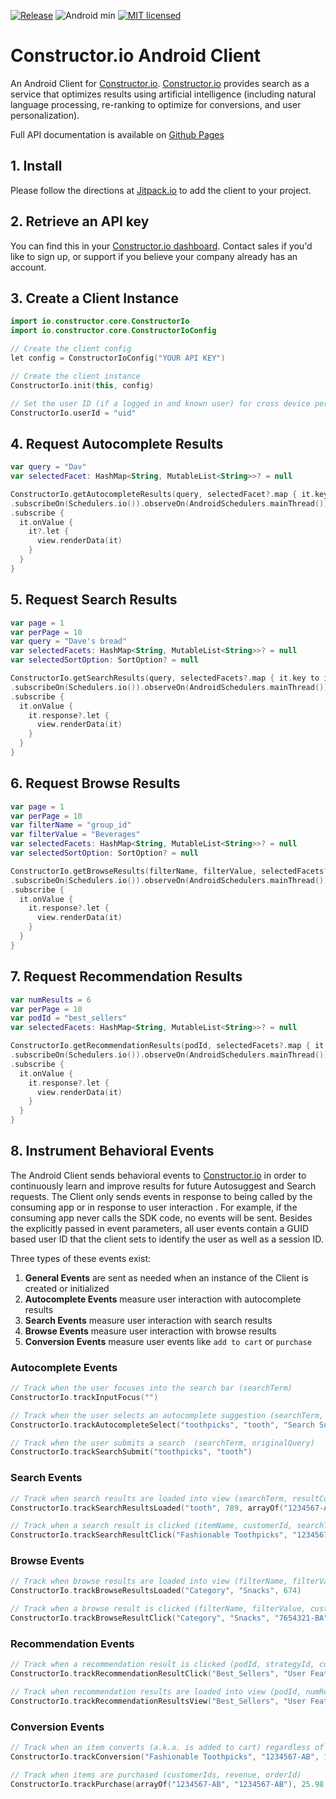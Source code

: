 [![Release](https://jitpack.io/v/Constructor-io/constructorio-client-android.svg)](https://jitpack.io/#Constructor-io/constructorio-client-android) ![Android min](https://img.shields.io/badge/Android-4.4%2B-green.svg) [![MIT licensed](https://img.shields.io/badge/license-MIT-blue.svg)](https://github.com/Constructor-io/constructorio-client-android/blob/master/LICENSE)

# Constructor.io Android Client

An Android Client for [Constructor.io](http://constructor.io/).  [Constructor.io](http://constructor.io/) provides search as a service that optimizes results using artificial intelligence (including natural language processing, re-ranking to optimize for conversions, and user personalization).

Full API documentation is available on [Github Pages](https://constructor-io.github.io/constructorio-client-android/)

## 1. Install

Please follow the directions at [Jitpack.io](https://jitpack.io/#Constructor-io/constructorio-client-android/v2.11.1) to add the client to your project.

## 2. Retrieve an API key

You can find this in your [Constructor.io dashboard](https://constructor.io/dashboard).  Contact sales if you'd like to sign up, or support if you believe your company already has an account.

## 3. Create a Client Instance

```kotlin
import io.constructor.core.ConstructorIo
import io.constructor.core.ConstructorIoConfig

// Create the client config
let config = ConstructorIoConfig("YOUR API KEY")

// Create the client instance
ConstructorIo.init(this, config)

// Set the user ID (if a logged in and known user) for cross device personalization
ConstructorIo.userId = "uid"
```

## 4. Request Autocomplete Results

```kotlin
var query = "Dav"
var selectedFacet: HashMap<String, MutableList<String>>? = null

ConstructorIo.getAutocompleteResults(query, selectedFacet?.map { it.key to it.value })
.subscribeOn(Schedulers.io()).observeOn(AndroidSchedulers.mainThread())
.subscribe {
  it.onValue {
    it?.let {
      view.renderData(it)
    }
  }
}
```

## 5. Request Search Results

```kotlin
var page = 1
var perPage = 10
var query = "Dave's bread"
var selectedFacets: HashMap<String, MutableList<String>>? = null
var selectedSortOption: SortOption? = null

ConstructorIo.getSearchResults(query, selectedFacets?.map { it.key to it.value }, page = page, perPage = limit, sortBy = selectedSortOption?.sortBy, sortOrder = selectedSortOption?.sortOrder)
.subscribeOn(Schedulers.io()).observeOn(AndroidSchedulers.mainThread())
.subscribe {
  it.onValue {
    it.response?.let {
      view.renderData(it)
    }
  }
}
```

## 6. Request Browse Results

```kotlin
var page = 1
var perPage = 10
var filterName = "group_id"
var filterValue = "Beverages"
var selectedFacets: HashMap<String, MutableList<String>>? = null
var selectedSortOption: SortOption? = null

ConstructorIo.getBrowseResults(filterName, filterValue, selectedFacets?.map { it.key to it.value }, page = page, perPage = limit, sortBy = selectedSortOption?.sortBy, sortOrder = selectedSortOption?.sortOrder)
.subscribeOn(Schedulers.io()).observeOn(AndroidSchedulers.mainThread())
.subscribe {
  it.onValue {
    it.response?.let {
      view.renderData(it)
    }
  }
}
```

## 7. Request Recommendation Results

```kotlin
var numResults = 6
var perPage = 10
var podId = "best_sellers"
var selectedFacets: HashMap<String, MutableList<String>>? = null

ConstructorIo.getRecommendationResults(podId, selectedFacets?.map { it.key to it.value }, numResults)
.subscribeOn(Schedulers.io()).observeOn(AndroidSchedulers.mainThread())
.subscribe {
  it.onValue {
    it.response?.let {
      view.renderData(it)
    }
  }
}
```

## 8. Instrument Behavioral Events

The Android Client sends behavioral events to [Constructor.io](http://constructor.io/) in order to continuously learn and improve results for future Autosuggest and Search requests.  The Client only sends events in response to being called by the consuming app or in response to user interaction . For example, if the consuming app never calls the SDK code, no events will be sent.  Besides the explicitly passed in event parameters, all user events contain a GUID based user ID that the client sets to identify the user as well as a session ID.

Three types of these events exist:

1. **General Events** are sent as needed when an instance of the Client is created or initialized
1. **Autocomplete Events** measure user interaction with autocomplete results
1. **Search Events** measure user interaction with search results
1. **Browse Events** measure user interaction with browse results
1. **Conversion Events** measure user events like `add to cart` or `purchase`

### Autocomplete Events

```kotlin
// Track when the user focuses into the search bar (searchTerm)
ConstructorIo.trackInputFocus("")

// Track when the user selects an autocomplete suggestion (searchTerm, originalQuery, sectionName)
ConstructorIo.trackAutocompleteSelect("toothpicks", "tooth", "Search Suggestions")

// Track when the user submits a search  (searchTerm, originalQuery)
ConstructorIo.trackSearchSubmit("toothpicks", "tooth")
```

### Search Events

```kotlin
// Track when search results are loaded into view (searchTerm, resultCount, customerIds of shown items)
ConstructorIo.trackSearchResultsLoaded("tooth", 789, arrayOf("1234567-AB", "1234567-AB"))

// Track when a search result is clicked (itemName, customerId, searchTerm, sectionName, resultId)
ConstructorIo.trackSearchResultClick("Fashionable Toothpicks", "1234567-AB", "tooth", "Products", "179b8a0e-3799-4a31-be87-127b06871de2")
```

### Browse Events

```kotlin
// Track when browse results are loaded into view (filterName, filterValue, resultCount)
ConstructorIo.trackBrowseResultsLoaded("Category", "Snacks", 674)

// Track when a browse result is clicked (filterName, filterValue, customerId, resultPositionOnPage, sectionName, resultId)
ConstructorIo.trackBrowseResultClick("Category", "Snacks", "7654321-BA", "4", "Products", "179b8a0e-3799-4a31-be87-127b06871de2")
```

### Recommendation Events

```kotlin
// Track when a recommendation result is clicked (podId, strategyId, customerId, variationId, sectionName, resultId, numResultsPerPage, resultPage, resultCount, resultPositionOnPage)
ConstructorIo.trackRecommendationResultClick("Best_Sellers", "User Featured", "7654321-BA", null, "Products", "179b8a0e-3799-4a31-be87-127b06871de2", 4, 1, 4, 2)

// Track when recommendation results are loaded into view (podId, numResultsViewed, resultPage, resultCount, resultId, sectionName)
ConstructorIo.trackRecommendationResultsView("Best_Sellers", "User Featured", 4, 1, 4, "179b8a0e-3799-4a31-be87-127b06871de2", "Products")
```

### Conversion Events

```kotlin
// Track when an item converts (a.k.a. is added to cart) regardless of the user journey that led to adding to cart (itemName, customerId, revenue, searchTerm, section, conversionType)
ConstructorIo.trackConversion("Fashionable Toothpicks", "1234567-AB", 12.99, "tooth", "Products", "add_to_cart")

// Track when items are purchased (customerIds, revenue, orderId)
ConstructorIo.trackPurchase(arrayOf("1234567-AB", "1234567-AB"), 25.98, "ORD-1312343")
```
